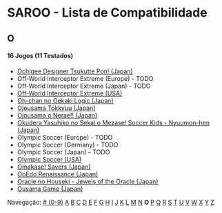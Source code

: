# SAROO - Lista de Compatibilidade

## O

#### 16 Jogos (11 Testados)

- [Ochigee Designer Tsukutte Pon! (Japan)](../../../Regions/Retails/Japan/T-9108G/01/README.md)
- Off-World Interceptor Extreme (Europe) - TODO
- Off-World Interceptor Extreme (Japan) - TODO
- [Off-World Interceptor Extreme (USA)](../../../Regions/Retails/USA/T-15908H/01/README.md)
- [Oh-chan no Oekaki Logic (Japan)](../../../Regions/Retails/Japan/T-1508G/01/README.md)
- [Ojousama Tokkyuu (Japan)](../../../Regions/Retails/Japan/T-27803G/01/README.md)
- [Ojousama o Nerae!! (Japan)](../../../Regions/Retails/Japan/T-38101G/01/README.md)
- [Okudera Yasuhiko no Sekai o Mezase! Soccer Kids - Nyuumon-hen (Japan)](../../../Regions/Retails/Japan/T-26001G/01/README.md)
- Olympic Soccer (Europe) - TODO
- Olympic Soccer (Germany) - TODO
- Olympic Soccer (Japan) - TODO
- [Olympic Soccer (USA)](../../../Regions/Retails/USA/T-07904H/01/README.md)
- [Omakase! Savers (Japan)](../../../Regions/Retails/Japan/GS-9030/01/README.md)
- [OoEdo Renaissance (Japan)](../../../Regions/Retails/Japan/T-9104G/01/README.md)
- [Oracle no Houseki - Jewels of the Oracle (Japan)](../../../Regions/Retails/Japan/T-1511G/01/README.md)
- [Ousama Game (Japan)](../../../Regions/Retails/Japan/T-21904G/01/README.md)

Navegação:
[# (0-9)](./09.md) [A](./A.md) [B](./B.md) [C](./C.md) [D](./D.md) [E](./E.md) [F](./F.md) [G](./G.md) [H](./H.md) [I](./I.md) [J](./J.md) [K](./K.md) [L](./L.md) [M](./M.md) [N](./N.md) **O** [P](./P.md) [Q](./Q.md) [R](./R.md) [S](./S.md) [T](./T.md) [U](./U.md) [V](./V.md) [W](./W.md) [X](./X.md) [Y](./Y.md) [Z](./Z.md)
